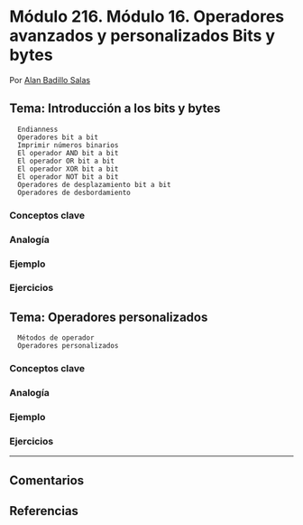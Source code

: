 # Módulo 216.  Módulo 16. Operadores avanzados y personalizados Bits y bytes

Por [Alan Badillo Salas](https://www.nomadacode.com)

## Tema: Introducción a los bits y bytes

      Endianness
      Operadores bit a bit
      Imprimir números binarios
      El operador AND bit a bit
      El operador OR bit a bit
      El operador XOR bit a bit
      El operador NOT bit a bit
      Operadores de desplazamiento bit a bit
      Operadores de desbordamiento

### Conceptos clave

### Analogía

### Ejemplo

### Ejercicios

## Tema: Operadores personalizados

      Métodos de operador
      Operadores personalizados

### Conceptos clave

### Analogía

### Ejemplo

### Ejercicios

---

## Comentarios

## Referencias
